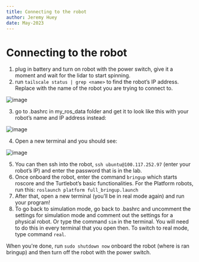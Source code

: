 ```yaml
---
title: Connecting to the robot
author: Jeremy Huey
date: May-2023
---
```

# Connecting to the robot
1. plug in battery and turn on robot with the power switch, give it a moment and wait for the lidar to start spinning. 
2. run `tailscale status | grep <name>` to find the robot’s IP address. Replace <name> with the name of the robot you are trying to connect to. 
  
![image](https://user-images.githubusercontent.com/72238100/219488504-47b18571-2dff-46ac-bf9b-dd31cb17574a.png)

3. go to .bashrc in my_ros_data folder and get it to look like this with your robot’s name and IP address instead: 

![image](https://user-images.githubusercontent.com/72238100/219488620-0e1a2bb2-44fd-42cf-a5b3-89e5fe5c1540.png)

4. Open a new terminal and you should see: 

![image](https://user-images.githubusercontent.com/72238100/219488675-d943c463-9c37-4f65-a856-0acfc7a85d0c.png)


5. You can then ssh into the robot, `ssh ubuntu@100.117.252.97` (enter your robot’s IP) and enter the password that is in the lab. 
6. Once onboard the robot, enter the command `bringup` which starts roscore and the Turtlebot’s basic functionalities. 
For the Platform robots, run this: `roslaunch platform full_bringup.launch`
7. After that, open a new terminal (you’ll be in real mode again) and run your program!
8. To go back to simulation mode, go back to .bashrc and uncomment the settings for simulation mode and comment out the settings for a physical robot. Or type the command `sim` in the terminal. You will need to do this in every terminal that you open then. To switch to real mode, type command `real`.
 
When you're done, run `sudo shutdown now` onboard the robot (where is ran bringup) and then turn off the robot with the power switch. 
